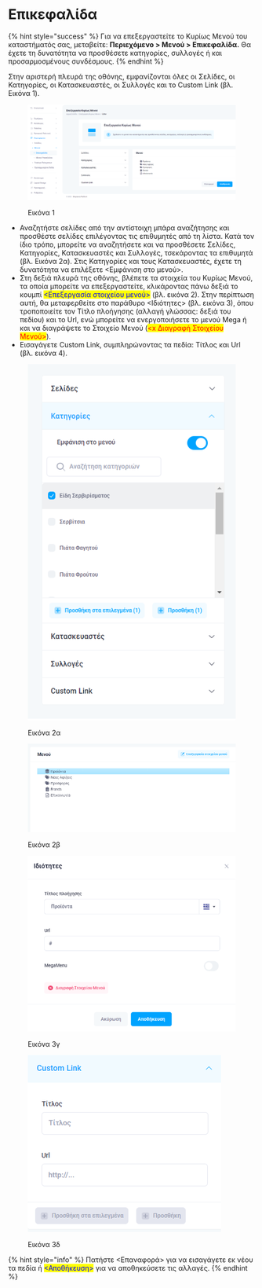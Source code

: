 # Επικεφαλίδα

{% hint style="success" %}
Για να επεξεργαστείτε το Κυρίως Μενού του καταστήματός σας, μεταβείτε: **Περιεχόμενο > Μενού > Επικεφαλίδα.** Θα έχετε τη δυνατότητα να προσθέσετε κατηγορίες, συλλογές ή και προσαρμοσμένους συνδέσμους.&#x20;
{% endhint %}

Στην αριστερή πλευρά της οθόνης, εμφανίζονται όλες οι Σελίδες, οι Κατηγορίες, οι Κατασκευαστές, οι Συλλογές και το Custom Link (βλ. Εικόνα 1).&#x20;

<figure><img src="../../.gitbook/assets/ScreenHunter 59.png" alt=""><figcaption><p>Εικόνα 1</p></figcaption></figure>

* Αναζητήστε σελίδες από την αντίστοιχη μπάρα αναζήτησης και προσθέστε σελίδες επιλέγοντας τις επιθυμητές από τη λίστα. Κατά τον ίδιο τρόπο, μπορείτε να αναζητήσετε και να προσθέσετε Σελίδες, Κατηγορίες, Κατασκευαστές και Συλλογές, τσεκάροντας τα επιθυμητά (βλ. Εικόνα 2α). Στις Κατηγορίες και τους Κατασκευαστές, έχετε τη δυνατότητα να επιλέξετε <Εμφάνιση στο μενού>.
* Στη δεξιά πλευρά της οθόνης, βλέπετε τα στοιχεία του Κυρίως Μενού, τα οποία μπορείτε να επεξεργαστείτε, κλικάροντας πάνω δεξιά το κουμπί <mark style="color:blue;"><Επεξεργασία στοιχείου μενού></mark> (βλ. εικόνα 2). Στην περίπτωση αυτή, θα μεταφερθείτε στο παράθυρο <Ιδιότητες> (βλ. εικόνα 3), όπου τροποποιείτε τον Τίτλο πλοήγησης (αλλαγή γλώσσας: δεξιά του πεδίου) και το Url, ενώ μπορείτε να ενεργοποιήσετε το μενού Mega ή και να διαγράψετε το Στοιχείο Μενού (<mark style="color:red;">\<x Διαγραφή Στοιχείου Μενού></mark>).&#x20;
* Εισαγάγετε Custom Link, συμπληρώνοντας τα πεδία: Τίτλος και Url (βλ. εικόνα 4).

<div>

<figure><img src="../../.gitbook/assets/ScreenHunter 61 (1).png" alt=""><figcaption><p>Εικόνα 2α</p></figcaption></figure>

 

<figure><img src="../../.gitbook/assets/ScreenHunter 62.png" alt=""><figcaption><p>Εικόνα 2β</p></figcaption></figure>

 

<figure><img src="../../.gitbook/assets/ScreenHunter 63 (1).png" alt=""><figcaption><p>Εικόνα 3γ</p></figcaption></figure>

 

<figure><img src="../../.gitbook/assets/ScreenHunter 64 (1).png" alt=""><figcaption><p>Εικόνα 3δ</p></figcaption></figure>

</div>

{% hint style="info" %}
Πατήστε <Επαναφορά> για να εισαγάγετε εκ νέου τα πεδία ή <mark style="color:blue;"><Αποθήκευση></mark> για να αποθηκεύσετε τις αλλαγές.
{% endhint %}

